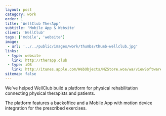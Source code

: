 ```yaml
---
layout: post
category: work
order: 1
title: 'WellClub TherApp'
subtitle: 'Mobile App & Website'
client: 'WellClub'
tags: ['mobile', 'website']
image:
 - url: '../../public/images/work/thumbs/thumb-wellclub.jpg'
links:
 - type: website
   link: http://therapp.club
 - type: iOS
   link: http://itunes.apple.com/WebObjects/MZStore.woa/wa/viewSoftware?id=1144187568
sitemap: false
---
```


We've helped WellClub build a platform for physical rehabilitation connecting physical therapists and patients.

The platform features a backoffice and a Mobile App with motion device integration for the prescribed exercises.

